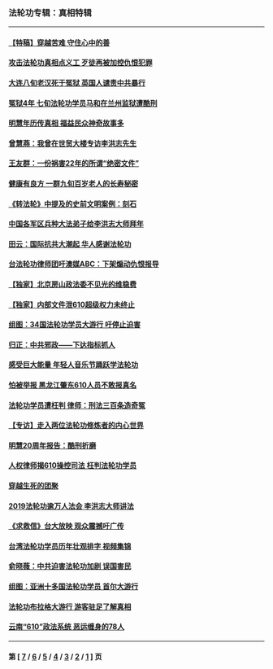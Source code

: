 ### 法轮功专辑：真相特辑
---
#### [【特稿】穿越苦难 守住心中的善](../../pages/nf4389/n13784979.md?01220430) 
#### [攻击法轮功真相点义工 歹徒再被加控仇恨犯罪](../../pages/nf4389/n13601019.md?01220430) 
#### [大连八旬老汉死于冤狱 英国人谴责中共暴行](../../pages/nf4389/n13480118.md?01220430) 
#### [冤狱4年 七旬法轮功学员马和在兰州监狱遭酷刑](../../pages/nf4389/n13304688.md?01220430) 
#### [明慧年历传真相 福益民众神奇故事多](../../pages/nf4389/n13294545.md?01220430) 
#### [曾慧燕：我曾在世贸大楼专访李洪志先生](../../pages/nf4389/n12898729.md?01220430) 
#### [王友群：一份祸害22年的所谓“绝密文件”](../../pages/nf4389/n12871750.md?01220430) 
#### [健康有良方 一群九旬百岁老人的长寿秘密](../../pages/nf4389/n12847475.md?01220430) 
#### [《转法轮》中提及的史前文明案例：刻石](../../pages/nf4389/n12758577.md?01220430) 
#### [中国各军区兵种大法弟子给李洪志大师拜年](../../pages/nf4389/n12750047.md?01220430) 
#### [田云：国际抗共大潮起 华人感谢法轮功](../../pages/nf4389/n12357708.md?01220430) 
#### [台法轮功律师团吁澳媒ABC：下架煽动仇恨报导](../../pages/nf4389/n12279917.md?01220430) 
#### [【独家】北京房山政法委不见光的维稳费](../../pages/nf4389/n12031979.md?01220430) 
#### [【独家】内部文件泄610超级权力未终止](../../pages/nf4389/n12023895.md?01220430) 
#### [组图：34国法轮功学员大游行 吁停止迫害](../../pages/nf4389/n11492658.md?01220430) 
#### [归正：中共邪政——下达指标抓人](../../pages/nf4389/n11474770.md?01220430) 
#### [感受巨大能量 年轻人音乐节踊跃学法轮功](../../pages/nf4389/n11441981.md?01220430) 
#### [怕被举报 黑龙江肇东610人员不敢报真名](../../pages/nf4389/n11436499.md?01220430) 
#### [法轮功学员遭枉判 律师：刑法三百条造奇冤](../../pages/nf4389/n11433943.md?01220430) 
#### [【专访】走入两位法轮功修炼者的内心世界](../../pages/nf4389/n11415623.md?01220430) 
#### [明慧20周年报告：酷刑折磨](../../pages/nf4389/n11387954.md?01220430) 
#### [人权律师揭610操控司法 枉判法轮功学员](../../pages/nf4389/n11313370.md?01220430) 
#### [穿越生死的团聚](../../pages/nf4389/n11258922.md?01220430) 
#### [2019法轮功逾万人法会 李洪志大师讲法](../../pages/nf4389/n11265303.md?01220430) 
#### [《求救信》台大放映 观众震撼吁广传](../../pages/nf4389/n10922251.md?01220430) 
#### [台湾法轮功学员历年壮观排字 视频集锦](../../pages/nf4389/n10878789.md?01220430) 
#### [俞晓薇：中共迫害法轮功加剧 误国害民](../../pages/nf4389/n10859260.md?01220430) 
#### [组图：亚洲十多国法轮功学员 首尔大游行](../../pages/nf4389/n10781149.md?01220430) 
#### [法轮功布拉格大游行 游客驻足了解真相](../../pages/nf4389/n10749360.md?01220430) 
#### [云南“610”政法系统 恶运缠身的78人](../../pages/nf4389/n10747534.md?01220430) 

---
#### 第 [ [7](./7.md?01220430) / [6](./6.md?01220430) / [5](./5.md?01220430) / [4](./4.md?01220430) / [3](./3.md?01220430) / [2](./2.md?01220430) / [1](./1.md?01220430) ] 页
